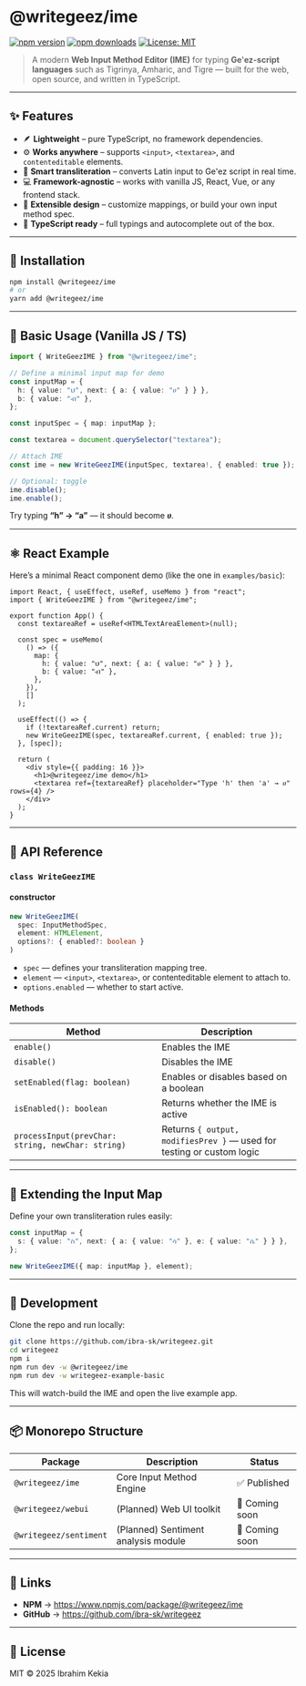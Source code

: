# @writegeez/ime

[![npm version](https://img.shields.io/npm/v/@writegeez/ime.svg)](https://www.npmjs.com/package/@writegeez/ime)
[![npm downloads](https://img.shields.io/npm/dt/@writegeez/ime.svg)](https://www.npmjs.com/package/@writegeez/ime)
[![License: MIT](https://img.shields.io/badge/license-MIT-green.svg)](LICENSE)

> A modern **Web Input Method Editor (IME)** for typing **Geʽez-script languages** such as Tigrinya, Amharic, and Tigre — built for the web, open source, and written in TypeScript.

---

## ✨ Features

- 🪶 **Lightweight** – pure TypeScript, no framework dependencies.  
- ⚙️ **Works anywhere** – supports `<input>`, `<textarea>`, and `contenteditable` elements.  
- 🧠 **Smart transliteration** – converts Latin input to Geʽez script in real time.  
- 💻 **Framework-agnostic** – works with vanilla JS, React, Vue, or any frontend stack.  
- 🧩 **Extensible design** – customize mappings, or build your own input method spec.  
- 💬 **TypeScript ready** – full typings and autocomplete out of the box.

---

## 🚀 Installation

```bash
npm install @writegeez/ime
# or
yarn add @writegeez/ime
```

---

## 🧰 Basic Usage (Vanilla JS / TS)

```ts
import { WriteGeezIME } from "@writegeez/ime";

// Define a minimal input map for demo
const inputMap = {
  h: { value: "ህ", next: { a: { value: "ሀ" } } },
  b: { value: "ብ" },
};

const inputSpec = { map: inputMap };

const textarea = document.querySelector("textarea");

// Attach IME
const ime = new WriteGeezIME(inputSpec, textarea!, { enabled: true });

// Optional: toggle
ime.disable();
ime.enable();
```

Try typing **“h” → “a”** — it should become **ሀ**.

---

## ⚛️ React Example

Here’s a minimal React component demo (like the one in `examples/basic`):

```tsx
import React, { useEffect, useRef, useMemo } from "react";
import { WriteGeezIME } from "@writegeez/ime";

export function App() {
  const textareaRef = useRef<HTMLTextAreaElement>(null);

  const spec = useMemo(
    () => ({
      map: {
        h: { value: "ህ", next: { a: { value: "ሀ" } } },
        b: { value: "ብ" },
      },
    }),
    []
  );

  useEffect(() => {
    if (!textareaRef.current) return;
    new WriteGeezIME(spec, textareaRef.current, { enabled: true });
  }, [spec]);

  return (
    <div style={{ padding: 16 }}>
      <h1>@writegeez/ime demo</h1>
      <textarea ref={textareaRef} placeholder="Type 'h' then 'a' → ሀ" rows={4} />
    </div>
  );
}
```

---

## 📘 API Reference

### `class WriteGeezIME`

#### **constructor**
```ts
new WriteGeezIME(
  spec: InputMethodSpec,
  element: HTMLElement,
  options?: { enabled?: boolean }
)
```

- `spec` — defines your transliteration mapping tree.  
- `element` — `<input>`, `<textarea>`, or contenteditable element to attach to.  
- `options.enabled` — whether to start active.

#### **Methods**

| Method | Description |
|--------|--------------|
| `enable()` | Enables the IME |
| `disable()` | Disables the IME |
| `setEnabled(flag: boolean)` | Enables or disables based on a boolean |
| `isEnabled(): boolean` | Returns whether the IME is active |
| `processInput(prevChar: string, newChar: string)` | Returns `{ output, modifiesPrev }` — used for testing or custom logic |

---

## 🧩 Extending the Input Map

Define your own transliteration rules easily:

```ts
const inputMap = {
  s: { value: "ስ", next: { a: { value: "ሳ" }, e: { value: "ሴ" } } },
};

new WriteGeezIME({ map: inputMap }, element);
```

---

## 🧪 Development

Clone the repo and run locally:

```bash
git clone https://github.com/ibra-sk/writegeez.git
cd writegeez
npm i
npm run dev -w @writegeez/ime
npm run dev -w writegeez-example-basic
```

This will watch-build the IME and open the live example app.

---

## 📦 Monorepo Structure

| Package | Description | Status |
|----------|--------------|--------|
| `@writegeez/ime` | Core Input Method Engine | ✅ Published |
| `@writegeez/webui` | (Planned) Web UI toolkit | 🚧 Coming soon |
| `@writegeez/sentiment` | (Planned) Sentiment analysis module | 🚧 Coming soon |

---

## 🔗 Links

- **NPM** → https://www.npmjs.com/package/@writegeez/ime  
- **GitHub** → https://github.com/ibra-sk/writegeez

---

## 📄 License

MIT © 2025 Ibrahim Kekia
